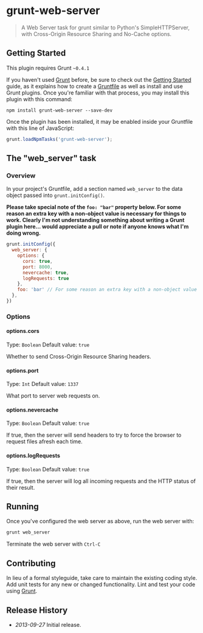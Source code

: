 # grunt-web-server

> A Web Server task for grunt similar to Python's SimpleHTTPServer, with Cross-Origin Resource Sharing and No-Cache options.

## Getting Started
This plugin requires Grunt `~0.4.1`

If you haven't used [Grunt](http://gruntjs.com/) before, be sure to check out the [Getting Started](http://gruntjs.com/getting-started) guide, as it explains how to create a [Gruntfile](http://gruntjs.com/sample-gruntfile) as well as install and use Grunt plugins. Once you're familiar with that process, you may install this plugin with this command:

```shell
npm install grunt-web-server --save-dev
```

Once the plugin has been installed, it may be enabled inside your Gruntfile with this line of JavaScript:

```js
grunt.loadNpmTasks('grunt-web-server');
```

## The "web_server" task

### Overview

In your project's Gruntfile, add a section named `web_server` to the data
object passed into `grunt.initConfig()`.

**Please take special note of the `foo: "bar"` property below. For some reason an extra key with a non-object value is necessary for things to work. Clearly I'm not understanding something about writing a Grunt plugin here... would appreciate a pull or note if anyone knows what I'm doing wrong.**

```js
grunt.initConfig({
  web_server: {
    options: {
      cors: true,
      port: 8000,
      nevercache: true,
      logRequests: true
    },
    foo: 'bar' // For some reason an extra key with a non-object value is necessary
  },
})
```

### Options

#### options.cors
Type: `Boolean`
Default value: `true`

Whether to send Cross-Origin Resource Sharing headers.

#### options.port
Type: `Int`
Default value: `1337`

What port to server web requests on.

#### options.nevercache
Type: `Boolean`
Default value: `true`

If true, then the server will send headers to try to force the browser to request files afresh each time.

#### options.logRequests
Type: `Boolean`
Default value: `true`

If true, then the server will log all incoming requests and the HTTP status of their result.

## Running

Once you've configured the web server as above, run the web server with:

```js
grunt web_server
```

Terminate the web server with `Ctrl-C`

## Contributing
In lieu of a formal styleguide, take care to maintain the existing coding style. Add unit tests for any new or changed functionality. Lint and test your code using [Grunt](http://gruntjs.com/).

## Release History

*   *2013-09-27* Initial release.

